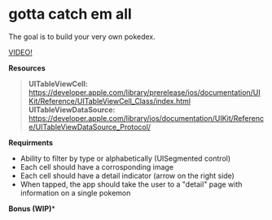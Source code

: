 # gotta catch em all

The goal is to build your very own pokedex. 

[VIDEO!](https://www.dropbox.com/s/grd614b37kbp9or/pokemon.mov?dl=0)

**Resources**

> **UITableViewCell:**  
https://developer.apple.com/library/prerelease/ios/documentation/UIKit/Reference/UITableViewCell_Class/index.html
> **UITableViewDataSource:**  
https://developer.apple.com/library/ios/documentation/UIKit/Reference/UITableViewDataSource_Protocol/


**Requirments**

* Ability to filter by type or alphabetically (UISegmented control)
* Each cell should have a corrosponding image
* Each cell should have a detail indicator (arrow on the right side)
* When tapped, the app should take the user to a "detail" page with information on a single pokemon

**Bonus (WIP)***
